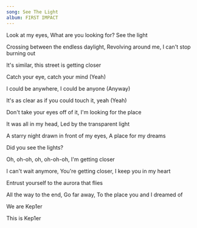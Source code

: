 ```yaml
---
song: See The Light
album: FIRST IMPACT
---
```


Look at my eyes, What are you looking for? See the light

Crossing between the endless daylight, Revolving around me, I can't stop burning out

It's similar, this street is getting closer

Catch your eye, catch your mind (Yeah)

I could be anywhere, I could be anyone (Anyway)

It's as clear as if you could touch it, yeah (Yeah)

Don't take your eyes off of it, I'm looking for the place

It was all in my head, Led by the transparent light

A starry night drawn in front of my eyes, A place for my dreams

Did you see the lights?

Oh, oh-oh, oh, oh-oh-oh, I'm getting closer

I can't wait anymore, You're getting closer, I keep you in my heart

Entrust yourself to the aurora that flies

All the way to the end, Go far away, To the place you and I dreamed of

We are Kep1er

This is Kep1er
